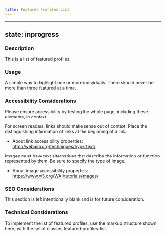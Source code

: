 ```yaml
---
title: Featured Profiles List
---
```


---
state: inprogress
---

### Description
This is a list of featured profiles.

### Usage
A simple way to highlight one or more individuals. There should never be more than three featured at a time.

### Accessibility Considerations
Please ensure accessibility by testing the whole page, including these elements, in context.

For screen readers, links should make sense out of context. Place the distinguishing information of links at the beginning of a link.

* About link accessibility properties: http://webaim.org/techniques/hypertext/

Images must have text alternatives that describe the information or function represented by them. Be sure to specify the type of image. 

* About image accessibility properties: https://www.w3.org/WAI/tutorials/images/


### SEO Considerations
This section is left intentionally blank and is for future consideration.

### Technical Considerations
To implement the list of featured profiles, use the markup structure shown here, with the set of classes featured-profiles-list.
